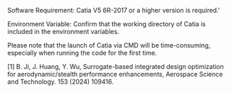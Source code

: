 Software Requirement:
Catia V5 6R-2017 or a higher version is required.'

Environment Variable:
Confirm that the working directory of Catia is included in the environment variables.

Please note that the launch of Catia via CMD will be time-consuming, especially when running the code for the first time.

[1] B. Ji, J. Huang, Y. Wu, Surrogate-based integrated design optimization for aerodynamic/stealth performance enhancements, Aerospace Science and Technology. 153 (2024) 109416.
